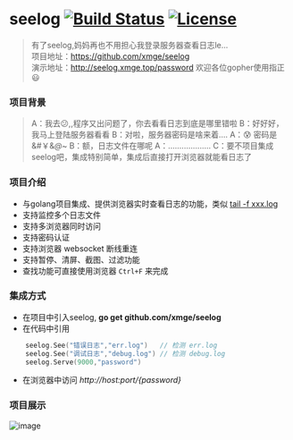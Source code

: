# seelog [![Build Status](https://travis-ci.org/xmge/seelog.svg?branch=master)](https://travis-ci.org/xmge/seelog) [![License](https://img.shields.io/badge/license-MIT-brightgreen.svg)](https://github.com/xmge/seelog/blob/master/LICENSE)


> 有了seelog,妈妈再也不用担心我登录服务器查看日志le...   
项目地址：https://github.com/xmge/seelog    
演示地址：http://seelog.xmge.top/password
欢迎各位gopher使用指正:smiley:

### 项目背景
> A：我去:confused:,,程序又出问题了，你去看看日志到底是哪里错啦
  B：好好好，我马上登陆服务器看看
  B：对啦，服务器密码是啥来着....
  A：:cold_sweat: 密码是 &#￥&*@*~
  B：额，日志文件在哪呢
  A：...................
  C：要不项目集成seelog吧，集成特别简单，集成后直接打开浏览器就能看日志了

### 项目介绍
* 与golang项目集成、提供浏览器实时查看日志的功能，类似 [tail -f xxx.log](https://www.cnblogs.com/fps2tao/p/7698224.html)
* 支持监控多个日志文件
* 支持多浏览器同时访问
* 支持密码认证
* 支持浏览器 websocket 断线重连
* 支持暂停、清屏、截图、过滤功能
* 查找功能可直接使用浏览器 `Ctrl+F` 来完成

### 集成方式
* 在项目中引入seelog, **go get github.com/xmge/seelog**
* 在代码中引用

```go
	seelog.See("错误日志","err.log")   // 检测 err.log
	seelog.See("调试日志","debug.log") // 检测 debug.log
	seelog.Serve(9000,"password")
```

* 在浏览器中访问 *http://host:port/{password}*

### 项目展示
![image](https://github.com/xmge/seelog/blob/master/demo.gif)
